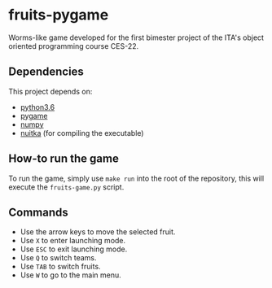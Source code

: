# fruits-pygame
Worms-like game developed for the first bimester project of the ITA's object oriented programming course CES-22.

## Dependencies
This project depends on:
- [python3.6](python.org)
- [pygame](pygame.org)
- [numpy](pypi.org/project/numpy/)
- [nuitka](nuitka.net) (for compiling the executable)

## How-to run the game
To run the game, simply use `make run` into the root of the repository, this will execute the
`fruits-game.py` script.

## Commands
- Use the arrow keys to move the selected fruit.
- Use `X` to enter launching mode.
- Use `ESC` to exit launching mode.
- Use `Q` to switch teams.
- Use `TAB` to switch fruits.
- Use `W` to go to the main menu.

